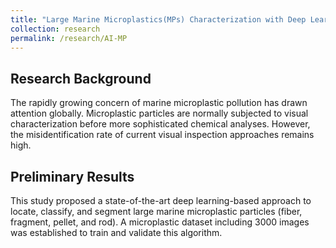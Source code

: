 ```yaml
---
title: "Large Marine Microplastics(MPs) Characterization with Deep Learning"
collection: research
permalink: /research/AI-MP
---
```

## Research Background 
The rapidly growing concern of marine microplastic pollution has drawn attention globally. Microplastic particles are normally subjected to visual characterization before more sophisticated chemical analyses. However, the misidentification rate of current visual inspection approaches remains high.

## Preliminary Results
This study proposed a state-of-the-art deep learning-based approach to locate, classify, and segment large marine microplastic particles (fiber, fragment, pellet, and rod). A microplastic dataset including 3000 images was established to train and validate this algorithm.


